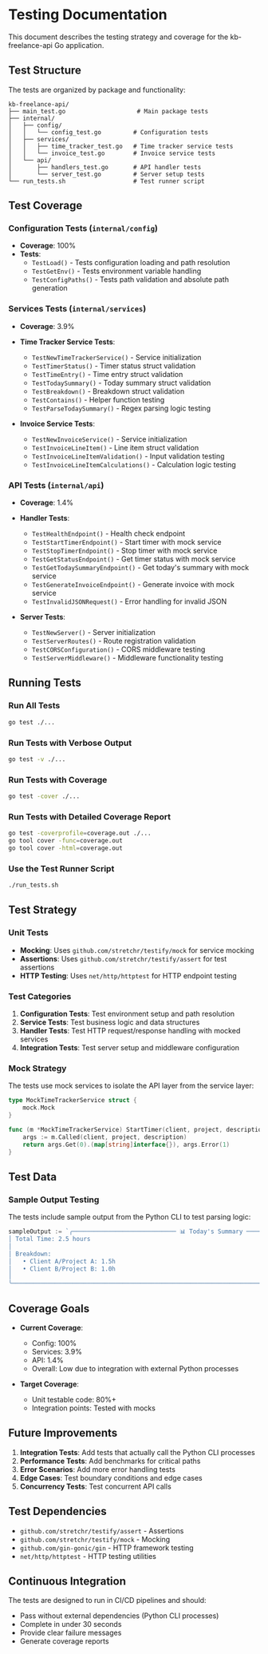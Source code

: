 # Testing Documentation

This document describes the testing strategy and coverage for the kb-freelance-api Go application.

## Test Structure

The tests are organized by package and functionality:

```
kb-freelance-api/
├── main_test.go                    # Main package tests
├── internal/
│   ├── config/
│   │   └── config_test.go         # Configuration tests
│   ├── services/
│   │   ├── time_tracker_test.go   # Time tracker service tests
│   │   └── invoice_test.go        # Invoice service tests
│   └── api/
│       ├── handlers_test.go       # API handler tests
│       └── server_test.go         # Server setup tests
└── run_tests.sh                   # Test runner script
```

## Test Coverage

### Configuration Tests (`internal/config`)
- **Coverage**: 100%
- **Tests**:
  - `TestLoad()` - Tests configuration loading and path resolution
  - `TestGetEnv()` - Tests environment variable handling
  - `TestConfigPaths()` - Tests path validation and absolute path generation

### Services Tests (`internal/services`)
- **Coverage**: 3.9%
- **Time Tracker Service Tests**:
  - `TestNewTimeTrackerService()` - Service initialization
  - `TestTimerStatus()` - Timer status struct validation
  - `TestTimeEntry()` - Time entry struct validation
  - `TestTodaySummary()` - Today summary struct validation
  - `TestBreakdown()` - Breakdown struct validation
  - `TestContains()` - Helper function testing
  - `TestParseTodaySummary()` - Regex parsing logic testing

- **Invoice Service Tests**:
  - `TestNewInvoiceService()` - Service initialization
  - `TestInvoiceLineItem()` - Line item struct validation
  - `TestInvoiceLineItemValidation()` - Input validation testing
  - `TestInvoiceLineItemCalculations()` - Calculation logic testing

### API Tests (`internal/api`)
- **Coverage**: 1.4%
- **Handler Tests**:
  - `TestHealthEndpoint()` - Health check endpoint
  - `TestStartTimerEndpoint()` - Start timer with mock service
  - `TestStopTimerEndpoint()` - Stop timer with mock service
  - `TestGetStatusEndpoint()` - Get timer status with mock service
  - `TestGetTodaySummaryEndpoint()` - Get today's summary with mock service
  - `TestGenerateInvoiceEndpoint()` - Generate invoice with mock service
  - `TestInvalidJSONRequest()` - Error handling for invalid JSON

- **Server Tests**:
  - `TestNewServer()` - Server initialization
  - `TestServerRoutes()` - Route registration validation
  - `TestCORSConfiguration()` - CORS middleware testing
  - `TestServerMiddleware()` - Middleware functionality testing

## Running Tests

### Run All Tests
```bash
go test ./...
```

### Run Tests with Verbose Output
```bash
go test -v ./...
```

### Run Tests with Coverage
```bash
go test -cover ./...
```

### Run Tests with Detailed Coverage Report
```bash
go test -coverprofile=coverage.out ./...
go tool cover -func=coverage.out
go tool cover -html=coverage.out
```

### Use the Test Runner Script
```bash
./run_tests.sh
```

## Test Strategy

### Unit Tests
- **Mocking**: Uses `github.com/stretchr/testify/mock` for service mocking
- **Assertions**: Uses `github.com/stretchr/testify/assert` for test assertions
- **HTTP Testing**: Uses `net/http/httptest` for HTTP endpoint testing

### Test Categories

1. **Configuration Tests**: Test environment setup and path resolution
2. **Service Tests**: Test business logic and data structures
3. **Handler Tests**: Test HTTP request/response handling with mocked services
4. **Integration Tests**: Test server setup and middleware configuration

### Mock Strategy

The tests use mock services to isolate the API layer from the service layer:

```go
type MockTimeTrackerService struct {
    mock.Mock
}

func (m *MockTimeTrackerService) StartTimer(client, project, description string) (map[string]interface{}, error) {
    args := m.Called(client, project, description)
    return args.Get(0).(map[string]interface{}), args.Error(1)
}
```

## Test Data

### Sample Output Testing
The tests include sample output from the Python CLI to test parsing logic:

```go
sampleOutput := `╭───────────────────────────── 📊 Today's Summary ─────────────────────────────╮
│ Total Time: 2.5 hours                                                        │
│                                                                              │
│ Breakdown:                                                                   │
│   • Client A/Project A: 1.5h                                                 │
│   • Client B/Project B: 1.0h                                                 │
│                                                                              │
╰──────────────────────────────────────────────────────────────────────────────╯`
```

## Coverage Goals

- **Current Coverage**: 
  - Config: 100%
  - Services: 3.9%
  - API: 1.4%
  - Overall: Low due to integration with external Python processes

- **Target Coverage**: 
  - Unit testable code: 80%+
  - Integration points: Tested with mocks

## Future Improvements

1. **Integration Tests**: Add tests that actually call the Python CLI processes
2. **Performance Tests**: Add benchmarks for critical paths
3. **Error Scenarios**: Add more error handling tests
4. **Edge Cases**: Test boundary conditions and edge cases
5. **Concurrency Tests**: Test concurrent API calls

## Test Dependencies

- `github.com/stretchr/testify/assert` - Assertions
- `github.com/stretchr/testify/mock` - Mocking
- `github.com/gin-gonic/gin` - HTTP framework testing
- `net/http/httptest` - HTTP testing utilities

## Continuous Integration

The tests are designed to run in CI/CD pipelines and should:
- Pass without external dependencies (Python CLI processes)
- Complete in under 30 seconds
- Provide clear failure messages
- Generate coverage reports
